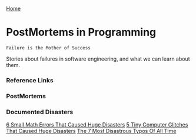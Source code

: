 [Home](../)

# PostMortems in Programming

`Failure is the Mother of Success`

Stories about failures in software engineering, and what we can learn about them.

### Reference Links

### PostMortems

### Documented Disasters

[6 Small Math Errors That Caused Huge Disasters](http://www.cracked.com/article_19623_6-small-math-errors-that-caused-huge-disasters.html)
[5 Tiny Computer Glitches That Caused Huge Disasters](http://www.cracked.com/article_19519_5-tiny-computer-glitches-that-caused-huge-disasters.html)
[The 7 Most Disastrous Typos Of All Time](http://www.cracked.com/article_18517_the-7-most-disastrous-typos-all-time.html)
